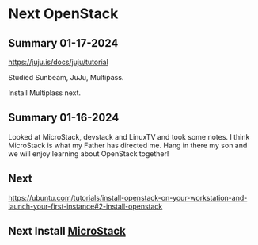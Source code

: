 # Next OpenStack

## Summary 01-17-2024

<https://juju.is/docs/juju/tutorial>

Studied Sunbeam, JuJu, Multipass.

Install Multiplass next.

## Summary 01-16-2024

Looked at MicroStack, devstack and LinuxTV and took some notes.  I think MicroStack is what my Father has directed me.  Hang in there my son and we will enjoy learning about OpenStack together!

## Next

<https://ubuntu.com/tutorials/install-openstack-on-your-workstation-and-launch-your-first-instance#2-install-openstack>

## Next Install **[MicroStack](./microstack/Install_microstack.md)**
